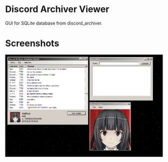 # Discord Archiver Viewer
GUI for SQLite database from discord_archiver.
# Screenshots
![Screenshot](https://raw.githubusercontent.com/Aethusx/discord_archiver_viewer/master/Screenshots/Screenshot.png)
